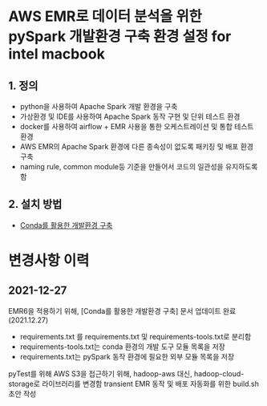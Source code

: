 
# AWS EMR로 데이터 분석을 위한 pySpark 개발환경 구축 환경 설정 for intel macbook

## 1. 정의 
- python을 사용하여 Apache Spark 개발 환경을 구축
- 가상환경 및 IDE를 사용하여 Apache Spark 동작 구현 및 단위 테스트 환경
- docker를 사용하여 airflow + EMR 사용을 통한 오케스트레이션 및 통합 테스트 환경
- AWS EMR의 Apache Spark 환경에 다른 종속성이 없도록  패키징 및 배포 환경 구축
- naming rule, common module등 기준을 만들어서 코드의 일관성을 유지하도록 함

## 2. 설치 방법 

- [Conda를 활용한 개발환경 구축](https://www.notion.so/barogohq/miniConda-4dd38c45f3794bd1b34051fa4bcc01c6)



# 변경사항 이력 

## 2021-12-27 
EMR6을 적용하기 위해, [Conda를 활용한 개발환경 구축] 문서 업데이트 완료 (2021.12.27) 
- requirements.txt 를  requirements.txt 및 requirements-tools.txt로 분리함
- requirements-tools.txt는 conda 환경의 개발 도구 모듈 목록을 저장
- requirements.txt는 pySpark 동작 환경에 필요한 외부 모듈 목록을 저장

pyTest를 위해 AWS S3을 접근하기 위해, hadoop-aws 대신, hadoop-cloud-storage로 라이브러리를 변경함
transient EMR 동작 및 배포 자동화를 위한 build.sh 초안 작성 
